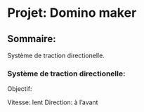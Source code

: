 # Projet: Domino maker

## Sommaire:

Système de traction directionelle.

### Système de traction directionelle:

Objectif:

Vitesse: lent
Direction: à l’avant
